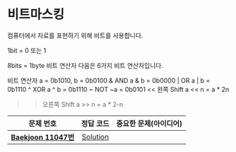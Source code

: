 # 비트마스킹 
컴퓨터에서 자료를 표현하기 위해 비트를 사용합니다.

1bit = 0 또는 1

8bits = 1byte
비트 연산자
다음은 6가지 비트 연산자입니다.

비트 연산자	a = 0b1010, b = 0b0100
&	AND	a & b = 0b0000
|	OR	a | b = 0b1110
^	XOR	a ^ b = 0b1110
~	NOT	~a = 0b0101
<< 	왼쪽 Shift	a << n = a * 2n
>> 	오른쪽 Shift	a >> n = a * 2-n
   
| 문제 번호 | 정답 코드 |  중요한 문제(아이디어) |    
| :--: | :--: |:--: |   
| __[Baekjoon 11047번](https://www.acmicpc.net/problem/11047)__   | [Solution](https://github.com/jhmin-kk99/Algorithm-Study/blob/main/Greedy/11047.cpp)    | |
